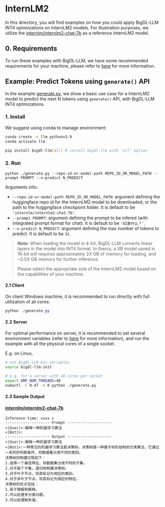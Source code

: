 # InternLM2

In this directory, you will find examples on how you could apply BigDL-LLM INT4 optimizations on InternLM2 models. For illustration purposes, we utilize the [internlm/internlm2-chat-7b](https://huggingface.co/internlm/internlm2-chat-7b) as a reference InternLM2 model.

## 0. Requirements
To run these examples with BigDL-LLM, we have some recommended requirements for your machine, please refer to [here](../README.md#recommended-requirements) for more information.

## Example: Predict Tokens using `generate()` API
In the example [generate.py](./generate.py), we show a basic use case for a InternLM2 model to predict the next N tokens using `generate()` API, with BigDL-LLM INT4 optimizations.
### 1. Install
We suggest using conda to manage environment:
```bash
conda create -n llm python=3.9
conda activate llm

pip install bigdl-llm[all] # install bigdl-llm with 'all' option
```

### 2. Run
```
python ./generate.py --repo-id-or-model-path REPO_ID_OR_MODEL_PATH --prompt PROMPT --n-predict N_PREDICT
```

Arguments info:
- `--repo-id-or-model-path REPO_ID_OR_MODEL_PATH`: argument defining the huggingface repo id for the InternLM2 model to be downloaded, or the path to the huggingface checkpoint folder. It is default to be `'internlm/internlm2-chat-7b'`.
- `--prompt PROMPT`: argument defining the prompt to be infered (with integrated prompt format for chat). It is default to be `'AI是什么？'`.
- `--n-predict N_PREDICT`: argument defining the max number of tokens to predict. It is default to be `32`.

> **Note**: When loading the model in 4-bit, BigDL-LLM converts linear layers in the model into INT4 format. In theory, a *X*B model saved in 16-bit will requires approximately 2*X* GB of memory for loading, and ~0.5*X* GB memory for further inference.
>
> Please select the appropriate size of the InternLM2 model based on the capabilities of your machine.

#### 2.1 Client
On client Windows machine, it is recommended to run directly with full utilization of all cores:
```powershell
python ./generate.py 
```

#### 2.2 Server
For optimal performance on server, it is recommended to set several environment variables (refer to [here](../README.md#best-known-configuration-on-linux) for more information), and run the example with all the physical cores of a single socket.

E.g. on Linux,
```bash
# set BigDL-LLM env variables
source bigdl-llm-init

# e.g. for a server with 48 cores per socket
export OMP_NUM_THREADS=48
numactl -C 0-47 -m 0 python ./generate.py
```

#### 2.3 Sample Output
#### [internlm/internlm2-chat-7b](https://huggingface.co/internlm/internlm2-chat-7b)
```log
Inference time: xxxx s
-------------------- Prompt --------------------
<|User|>:解释一种机器学习算法
<|Bot|>:
-------------------- Output --------------------
<|User|>:解释一种机器学习算法
<|Bot|>:一种常见的机器学习算法是决策树。决策树是一种基于树形结构的分类算法，它通过一系列的判断条件，将数据集分成不同的类别。
决策树的构建过程如下：
1.选择一个最佳特征，将数据集分成不同的子集。
2.对于每个子集，递归地构建决策树。
3.对于叶子节点，将其标记为相应的类别。
4.对于非叶子节点，将其标记为相应的特征。
决策树的优点包括：
1.易于理解和解释。
2.可以处理多分类问题。
3.可以处理缺失值。
```